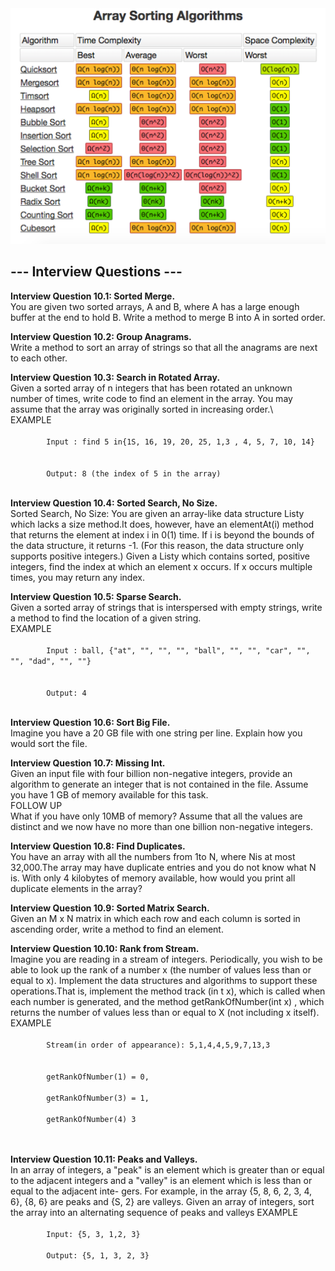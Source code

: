 <img src="./sorting_algorithms.png">
<h2>--- Interview Questions ---</h2>
<p>
    <b>Interview Question 10.1: Sorted Merge.</b>
    <br>
    You are given two sorted arrays, A and B, where A has a large enough buffer at the end to hold B. Write a method to merge B into A in sorted order.

</p>
<p>
    <b>Interview Question 10.2: Group Anagrams.</b>
    <br>
    Write a method to sort an array of strings so that all the anagrams are next to each other.
    
</p>
<p>
    <b>Interview Question 10.3: Search in Rotated Array.</b>
    <br>
    Given a sorted array of n integers that has been rotated an unknown number of times, write code to find an element in the array. You may assume that the array was originally sorted in increasing order.\
    <br>
    EXAMPLE
    <br>
    <code>
        Input : find 5 in{1S, 16, 19, 20, 25, 1,3 , 4, 5, 7, 10, 14}
        <br>
        Output: 8 (the index of 5 in the array)
    </code>
</p>
<p>
    <b>Interview Question 10.4: Sorted Search, No Size.</b>
    <br>
    Sorted Search, No Size: You are given an array-like data structure Listy which lacks a size method.It does, however, have an elementAt(i) method that returns the element at index i in 0(1) time. If i is beyond the bounds of the data structure, it returns -1. (For this reason, the data structure only supports positive integers.) Given a Listy which contains sorted, positive integers, find the index at which an element x occurs. If x occurs multiple times, you may return any index.
    
</p>
<p>
    <b>Interview Question 10.5: Sparse Search.</b>
    <br>
    Given a sorted array of strings that is interspersed with empty strings, write a method to find the location of a given string.
    <br>
    EXAMPLE 
    <br>
    <code>
        Input : ball, {"at", "", "", "", "ball", "", "", "car", "", "", "dad", "", ""}
        <br>
        Output: 4
    </code>
    
    
</p>
<p>
    <b>Interview Question 10.6: Sort Big File.</b>
    <br>
    Imagine you have a 20 GB file with one string per line. Explain how you would sort the file.
</p>
<p>
    <b>Interview Question 10.7: Missing Int.</b>
    <br>
    Given an input file with four billion non-negative integers, provide an algorithm to generate an integer that is not contained in the file. Assume you have 1 GB of memory available for this task.
    <br>
    FOLLOW UP
    <br>
    What if you have only 10MB of memory? Assume that all the values are distinct and we now have no more than one billion non-negative integers.
</p>
<p>
    <b>Interview Question 10.8: Find Duplicates.</b>
    <br>
    You have an array with all the numbers from 1to N, where Nis at most 32,000.The array may have duplicate entries and you do not know what N is. With only 4 kilobytes of memory available, how would you print all duplicate elements in the array?
    
</p>
<p>
    <b>Interview Question 10.9: Sorted Matrix Search.</b>
    <br>
    Given an M x N matrix in which each row and each column is sorted in ascending order, write a method to find an element.
    
</p>
<p>
    <b>Interview Question 10.10: Rank from Stream.</b>
    <br> 
    Imagine you are reading in a stream of integers. Periodically, you wish to be able to look up the rank of a number x (the number of values less than or equal to x). Implement the data structures and algorithms to support these operations.That is, implement the method track (in t x), which is called when each number is generated, and the method getRankOfNumber(int x) , which returns the number of values less than or equal to X (not including x itself).
    <br>
    EXAMPLE
    <br>
    <code>
        Stream(in order of appearance): 5,1,4,4,5,9,7,13,3
        <br>
        getRankOfNumber(1) = 0, <br>
        getRankOfNumber(3) = 1, <br>
        getRankOfNumber(4) 3 <br>
    </code>
</p>
<p>
    <b>Interview Question 10.11: Peaks and Valleys.</b>
    <br>
    In an array of integers, a "peak" is an element which is greater than or equal to the adjacent integers and a "valley" is an element which is less than or equal to the adjacent inte- gers. For example, in the array {5, 8, 6, 2, 3, 4, 6}, {8, 6} are peaks and {S, 2} are valleys. Given an array of integers, sort the array into an alternating sequence of peaks and valleys
    EXAMPLE
    <br>
    <code>
        Input: {5, 3, 1,2, 3} <br>
        Output: {5, 1, 3, 2, 3}
    </code>
</p>